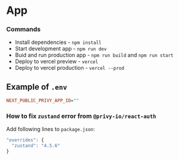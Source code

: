 # App

### Commands

- Install dependencies - `npm install`
- Start development app - `npm run dev`
- Buid and run production app - `npm run build` and `npm run start`
- Deploy to vercel preview - `vercel`
- Deploy to vercel production - `vercel --prod`

## Example of `.env`

```ini
NEXT_PUBLIC_PRIVY_APP_ID=""
```

### How to fix `zustand` error from `@privy-io/react-auth`

Add following lines to `package.json`:

```js
"overrides": {
  "zustand": "4.5.6"
}
```
